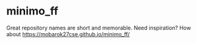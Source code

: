 # minimo_ff
Great repository names are short and memorable. Need inspiration? How about 
https://mobarok27cse.github.io/minimo_ff/
